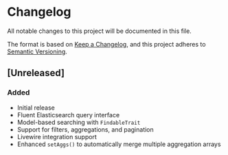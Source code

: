 # Changelog
All notable changes to this project will be documented in this file.

The format is based on [Keep a Changelog](https://keepachangelog.com/en/1.0.0/),
and this project adheres to [Semantic Versioning](https://semver.org/spec/v2.0.0.html).

## [Unreleased]
### Added
- Initial release
- Fluent Elasticsearch query interface
- Model-based searching with `FindableTrait`
- Support for filters, aggregations, and pagination
- Livewire integration support
- Enhanced `setAggs()` to automatically merge multiple aggregation arrays